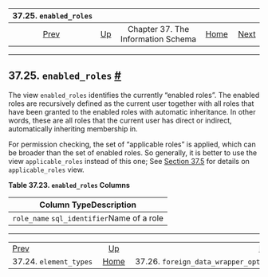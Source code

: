 

|                     37.25. `enabled_roles`                    |                                                                    |                                    |                                                       |                                                                                             |
| :-----------------------------------------------------------: | :----------------------------------------------------------------- | :--------------------------------: | ----------------------------------------------------: | ------------------------------------------------------------------------------------------: |
| [Prev](infoschema-element-types.html "37.24. element_types")  | [Up](information-schema.html "Chapter 37. The Information Schema") | Chapter 37. The Information Schema | [Home](index.html "PostgreSQL 17devel Documentation") |  [Next](infoschema-foreign-data-wrapper-options.html "37.26. foreign_data_wrapper_options") |

***

## 37.25. `enabled_roles` [#](#INFOSCHEMA-ENABLED-ROLES)

The view `enabled_roles` identifies the currently “enabled roles”. The enabled roles are recursively defined as the current user together with all roles that have been granted to the enabled roles with automatic inheritance. In other words, these are all roles that the current user has direct or indirect, automatically inheriting membership in.

For permission checking, the set of “applicable roles” is applied, which can be broader than the set of enabled roles. So generally, it is better to use the view `applicable_roles` instead of this one; See [Section 37.5](infoschema-applicable-roles.html "37.5. applicable_roles") for details on `applicable_roles` view.

**Table 37.23. `enabled_roles` Columns**

| Column TypeDescription                     |
| ------------------------------------------ |
| `role_name` `sql_identifier`Name of a role |

***

|                                                               |                                                                    |                                                                                             |
| :------------------------------------------------------------ | :----------------------------------------------------------------: | ------------------------------------------------------------------------------------------: |
| [Prev](infoschema-element-types.html "37.24. element_types")  | [Up](information-schema.html "Chapter 37. The Information Schema") |  [Next](infoschema-foreign-data-wrapper-options.html "37.26. foreign_data_wrapper_options") |
| 37.24. `element_types`                                        |        [Home](index.html "PostgreSQL 17devel Documentation")       |                                                       37.26. `foreign_data_wrapper_options` |
